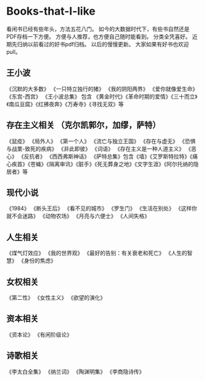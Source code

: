 # Books-that-I-like
看闲书已经有些年头，方法五花八门。
如今的大数据时代下，有些书自然还是PDF存档一下方便。
方便与人推荐，也方便自己随时能看到。
分类全凭喜好。
近期先归纳以前看过的好书pdf归档。
以后的慢慢更新。
大家如果有好书也欢迎pull。

## 王小波
《沉默的大多数》
《一只特立独行的猪》
《我的阴阳两界》
《爱你就像爱生命》
《东宫-西宫》
《王小波总集》 包含 《黄金时代》《革命时期的爱情》《三十而立》《南瓜豆腐》《红拂夜奔》《万寿寺》《寻找无双》等


## 存在主义相关 （克尔凯郭尔，加缪，萨特）
《鼠疫》
《局外人》
《第一个人》
《流亡与独立王国》
《存在与虚无》
《恐惧与战栗-致死的疾病》
《非此即彼》
《词语》
《存在主义是一种人道主义》
《恶心》
《反抗者》
《西西弗斯神话》
《萨特总集》包含《墙》《艾罗斯特拉特》《痛心疾首》《苍蝇》《隔离审讯》《脏手》《死无葬身之地》《文字生涯》《阿尔托纳的隐居者》等


## 现代小说
《1984》
《断头王后》
《看不见的城市》
《罗生门》
《生活在别处》
《这样你就不会迷路》
《动物农场》
《月亮与六便士》
《人间失格》

## 人生相关
《煤气灯效应》
《我的世界观》
《最好的告别：有关衰老和死亡》
《人生的智慧》
《身份的焦虑》

## 女权相关
《第二性》
《女性主义》
《欲望的演化》

## 资本相关
《资本论》
《有闲阶级论》

## 诗歌相关
《李太白全集》
《纳兰词》
《陶渊明集》
《李商隐诗传》
